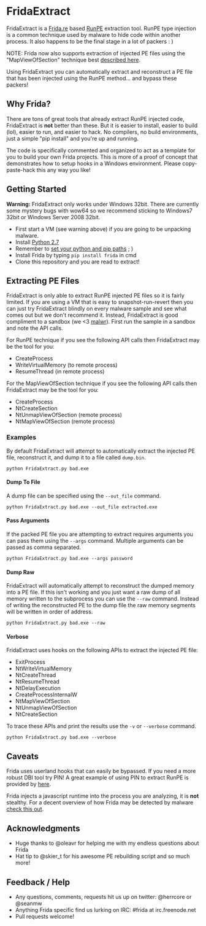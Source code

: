 # FridaExtract
FridaExtract is a [Frida.re](http://www.frida.re/) based [RunPE](http://www.adlice.com/runpe-hide-code-behind-legit-process/) extraction tool. RunPE type injection is a common technique used by malware to hide code within another process. It also happens to be the final stage in a lot of packers : )

NOTE: Frida now also supports extraction of injected PE files using the "MapViewOfSection" technique best [described here](http://blog.w4kfu.com/tag/duqu).

Using FridaExtract you can automatically extract and reconstruct a PE file that has been injected using the RunPE method... and bypass these packers! 

## Why Frida?
There are tons of great tools that already extract RunPE injected code, FridaExtract is **not** better than these. But it is easier to install, easier to build (lol), easier to run, and easier to hack. No compilers, no build environments, just a simple "pip install" and you're up and running.

The code is specifically commented and organized to act as a template for you to build your own Frida projects. This is more of a proof of concept that demonstrates how to setup hooks in a Windows environment. Please copy-paste-hack this any way you like!  

## Getting Started 

**Warning:** FridaExtract only works under Windows 32bit. There are currently some mystery bugs with wow64 so we recommend sticking to Windows7 32bit or Windows Server 2008 32bit.

* First start a VM (see warning above) if you are going to be unpacking malware.
* Install [Python 2.7](https://www.python.org/downloads/)
* Remember to [set your python and pip paths](http://docs.python-guide.org/en/latest/starting/install/win/) ; )
* Install Frida by typing `pip install frida` in cmd
* Clone this repository and you are read to extract!

## Extracting PE Files

FridaExtract is only able to extract RunPE injected PE files so it is fairly limited. If you are using a VM that is easy to snapshot-run-revert then you can just try FridaExtract blindly on every malware sample and see what comes out but we don't recommend it. Instead, FridaExtract is good compliment to a sandbox (we <3 [malwr](https://malwr.com/)). First run the sample in a sandbox and note the API calls.

For RunPE technique if you see the following API calls then FridaExtract may be the tool for you:
* CreateProcess
* WriteVirtualMemory (to remote process)
* ResumeThread (in remote process)

For the MapViewOfSection technique if you see the following API calls then FridaExtract may be the tool for you:
* CreateProcess
* NtCreateSection
* NtUnmapViewOfSection (remote process)
* NtMapViewOfSection (remote process)


### Examples
By default FridaExtract will attempt to automatically extract the injected PE file, reconstruct it, and dump it to a file called `dump.bin`. 
```
python FridaExtract.py bad.exe
```

#### Dump To File
A dump file can be specified using the `--out_file` command.  
```
python FridaExtract.py bad.exe --out_file extracted.exe
```

#### Pass Arguments
If the packed PE file you are attempting to extract requires arguments you can pass them using the `--args` command. Multiple arguments can be passed as comma separated.
```
python FridaExtract.py bad.exe --args password
```

#### Dump Raw
FridaExtract will automatically attempt to reconstruct the dumped memory into a PE file. If this isn't working and you just want a raw dump of all memory written to the subprocess you can use the `--raw` command. Instead of writing the reconstructed PE to the dump file the raw memory segments will be written in order of address. 
```
python FridaExtract.py bad.exe --raw
```

#### Verbose
FridaExtract uses hooks on the following APIs to extract the injected PE file:
* ExitProcess
* NtWriteVirtualMemory
* NtCreateThread
* NtResumeThread
* NtDelayExecution
* CreateProcessInternalW
* NtMapViewOfSection
* NtUnmapViewOfSection
* NtCreateSection

To trace these APIs and print the results use the `-v` or `--verbose` command.
```
python FridaExtract.py bad.exe --verbose
```

## Caveats 

Frida uses userland hooks that can easily be bypassed. If you need a more robust DBI tool try PIN! A great example of using PIN to extract RunPE is provided by [here](http://jbremer.org/malware-unpacking-level-pintool/).

Frida injects a javascript runtime into the process you are analyzing, it is **not** stealthy. For a decent overview of how Frida may be detected by malware [check this out](https://crackinglandia.wordpress.com/2015/11/10/anti-instrumentation-techniques-i-know-youre-there-frida/).


## Acknowledgments

* Huge thanks to @oleavr for helping me with my endless questions about Frida
* Hat tip to @skier_t for his awesome PE rebuilding script and so much more!

## Feedback / Help
* Any questions, comments, requests hit us up on twitter: @herrcore or @seanmw
* Anything Frida specific find us lurking on IRC:  #frida at irc.freenode.net
* Pull requests welcome!
